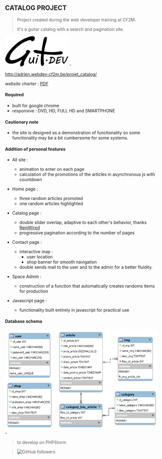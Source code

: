 ## CATALOG PROJECT

>Project created during the web developer training at CF2M.
>
>It's a guitar catalog with a search and pagination site.

<img src="https://raw.githubusercontent.com/McDibou/projet_catalogue/master/public/img/src/logo.black.png?token=AOJ2FTN3GUQHBFKT3AABRFC7VUFHG" height="100">
-

http://adrien.webdev-cf2m.be/projet_catalog/

_website charter :_ [PDF](https://github.com/McDibou/projet_catalogue/blob/master/SiteCatalogue.pdf)

#### Required

- built for google chrome
- responsive : DVD, HD, FULL HD and SMARTPHONE

#### Cautionary note 

- the site is designed as a demonstration of functionality so some functionality may be a bit cumbersome for some systems.

#### Addition of personal features

- All site :
    * animation to enter on each page
    * calculation of the promotions of the articles in asynchronous js with countdown
    
- Home page : 
    * three random articles promoted
    * one random articles highlighted

- Catalog page :
    * double slider overlap, adaptive to each other's behavior, thanks [ReinWired](https://github.com/ReinWired)
    * progressive pagination according to the number of pages

- Contact page : 
    * interactive map :
        * user location
        * shop banner for smooth navigation
    * double sends mail to the user and to the admin for a better fluidity.
    
- Space Admin : 
    * construction of a function that automatically creates randoms items for production
    
- Javascript page :
    * functionality built entirely in javascript for practical use
    
#### Database schema

<img src="https://raw.githubusercontent.com/McDibou/projet_catalogue/master/data/db/catalogue.png?token=AOJ2FTOPGR7MYRJZTYDVJN27VUFF6">
-

>to develop on PHPStorm

> ![GitHub followers](https://img.shields.io/github/followers/mcdibou?color=4&style=social) 
